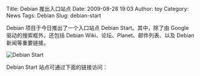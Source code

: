 Title: Debian 推出入口站点
Date: 2009-08-28 19:03
Author: toy
Category: News
Tags: Debian
Slug: debian-start

Debian 项目于今日推出了一个入口站点 Debian Start。其中，除了由 Google  
驱动的搜索框外，还包括 Debian Wiki、论坛、Planet、邮件列表、以及
Debian  
新闻等重要链接。

![Debian Start](http://i.linuxtoy.org/images/2009/08/debian-start.png)

Debian Start 站点可通过下面的链接访问：
